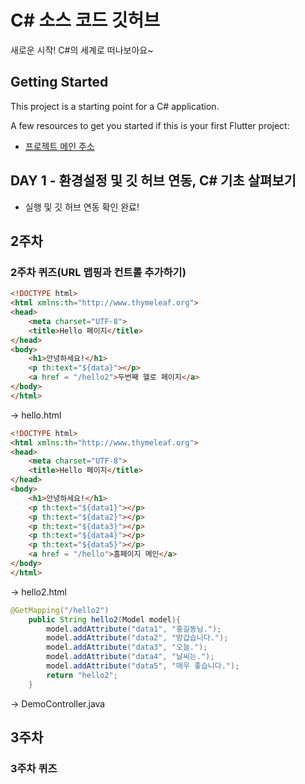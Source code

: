 # C# 소스 코드 깃허브

새로운 시작! C#의 세계로 떠나보아요~

## Getting Started

This project is a starting point for a C# application.

A few resources to get you started if this is your first Flutter project:

- [프로젝트 메인 주소](https://github.com/Minju0980/SPRING_20240980)

## DAY 1 - 환경설정 및 깃 허브 연동, C# 기초 살펴보기

- 실행 및 깃 허브 연동 확인 완료!

## 2주차

### 2주차 퀴즈(URL 맵핑과 컨트롤 추가하기)

```html
<!DOCTYPE html>
<html xmlns:th="http://www.thymeleaf.org">
<head>
    <meta charset="UTF-8">
    <title>Hello 페이지</title>
</head>
<body>
    <h1>안녕하세요!</h1>
    <p th:text="${data}"></p>
    <a href = "/hello2">두번째 헬로 페이지</a>
</body>
</html>
```
-> hello.html


```html
<!DOCTYPE html>
<html xmlns:th="http://www.thymeleaf.org">
<head>
    <meta charset="UTF-8">
    <title>Hello 페이지</title>
</head>
<body>
    <h1>안녕하세요!</h1>
    <p th:text="${data1}"></p>
    <p th:text="${data2}"></p>
    <p th:text="${data3}"></p>
    <p th:text="${data4}"></p>
    <p th:text="${data5}"></p>
    <a href = "/hello">홈페이지 메인</a>
</body>
</html>
```

-> hello2.html

```java
@GetMapping("/hello2")
    public String hello2(Model model){
        model.addAttribute("data1", "홍길동님.");
        model.addAttribute("data2", "방갑습니다.");
        model.addAttribute("data3", "오늘.");
        model.addAttribute("data4", "날씨는.");
        model.addAttribute("data5", "매우 좋습니다.");
        return "hello2";
    }
```

-> DemoController.java

## 3주차

### 3주차 퀴즈
